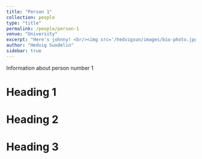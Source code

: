 ```yaml
---
title: "Person 1"
collection: people
type: "title"
permalink: /people/person-1
venue: "University"
excerpt: "Here's johnny! <br/><img src='/hedvigsun/images/bio-photo.jpg'> "
author: "Hedvig Sundelin"
sidebar: true
---
```


Information about person number 1

Heading 1
======

Heading 2
======

Heading 3
======
